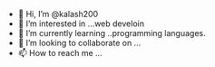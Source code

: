 - 👋 Hi, I’m @kalash200
- 👀 I’m interested in ...web develoin
- 🌱 I’m currently learning ..programming languages.
- 💞️ I’m looking to collaborate on ...
- 📫 How to reach me ... 

<!---
kalash200/kalash200 is a ✨ special ✨ repository because its `README.md` (this file) appears on your GitHub profile.
You can click the Preview link to take a look at your changes.
--->
